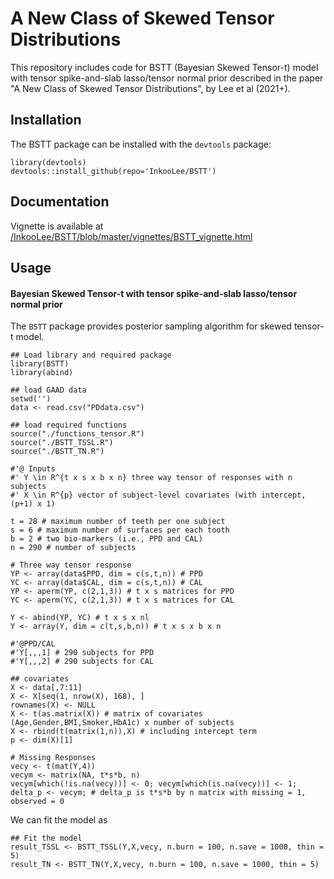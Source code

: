 # A New Class of Skewed Tensor Distributions

This repository includes code for BSTT (Bayesian Skewed Tensor-t) model with tensor spike-and-slab lasso/tensor normal prior described in the paper "A New Class of Skewed Tensor Distributions", by Lee et al (2021+).

## Installation

The BSTT package can be installed with the `devtools` package:
  
  ```{r, eval = FALSE}
library(devtools) 
devtools::install_github(repo='InkooLee/BSTT')
```
## Documentation

Vignette is available at [/InkooLee/BSTT/blob/master/vignettes/BSTT_vignette.html](http://htmlpreview.github.io/?https://github.com/InkooLee/BSTT/blob/master/vignettes/BSTT_vignette.html)

## Usage

#### Bayesian Skewed Tensor-t with tensor spike-and-slab lasso/tensor normal prior

The `BSTT` package provides posterior sampling algorithm for skewed tensor-t model. 

  
  ```{r, eval = FALSE}
## Load library and required package
library(BSTT)
library(abind)

## load GAAD data
setwd('')
data <- read.csv("PDdata.csv")

## load required functions
source("./functions_tensor.R")
source("./BSTT_TSSL.R")
source("./BSTT_TN.R")

#'@ Inputs
#' Y \in R^{t x s x b x n} three way tensor of responses with n subjects
#' X \in R^{p} vector of subject-level covariates (with intercept, (p+1) x 1)

t = 28 # maximum number of teeth per one subject
s = 6 # maximum number of surfaces per each tooth
b = 2 # two bio-markers (i.e., PPD and CAL)
n = 290 # number of subjects

# Three way tensor response
YP <- array(data$PPD, dim = c(s,t,n)) # PPD
YC <- array(data$CAL, dim = c(s,t,n)) # CAL
YP <- aperm(YP, c(2,1,3)) # t x s matrices for PPD
YC <- aperm(YC, c(2,1,3)) # t x s matrices for CAL

Y <- abind(YP, YC) # t x s x nl
Y <- array(Y, dim = c(t,s,b,n)) # t x s x b x n

#'@PPD/CAL
#'Y[,,,1] # 290 subjects for PPD
#'Y[,,,2] # 290 subjects for CAL

## covariates
X <- data[,7:11]
X <- X[seq(1, nrow(X), 168), ]
rownames(X) <- NULL
X <- t(as.matrix(X)) # matrix of covariates (Age,Gender,BMI,Smoker,HbA1c) x number of subjects
X <- rbind(t(matrix(1,n)),X) # including intercept term
p <- dim(X)[1]

# Missing Responses
vecy <- t(mat(Y,4))
vecym <- matrix(NA, t*s*b, n)
vecym[which(!is.na(vecy))] <- 0; vecym[which(is.na(vecy))] <- 1; delta_p <- vecym; # delta_p is t*s*b by n matrix with missing = 1, observed = 0
```

We can fit the model as 

```{r, eval = FALSE}
## Fit the model
result_TSSL <- BSTT_TSSL(Y,X,vecy, n.burn = 100, n.save = 1000, thin = 5)
result_TN <- BSTT_TN(Y,X,vecy, n.burn = 100, n.save = 1000, thin = 5)
```


